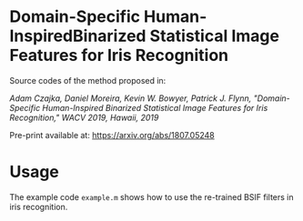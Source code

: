 # Domain-Specific Human-InspiredBinarized Statistical Image Features for Iris Recognition

Source codes of the method proposed in:

*Adam Czajka, Daniel Moreira, Kevin W. Bowyer, Patrick J. Flynn, "Domain-Specific Human-Inspired Binarized Statistical Image Features for Iris Recognition," WACV 2019, Hawaii, 2019*

Pre-print available at: https://arxiv.org/abs/1807.05248

# Usage 

The example code `example.m` shows how to use the re-trained BSIF filters in iris recognition.
